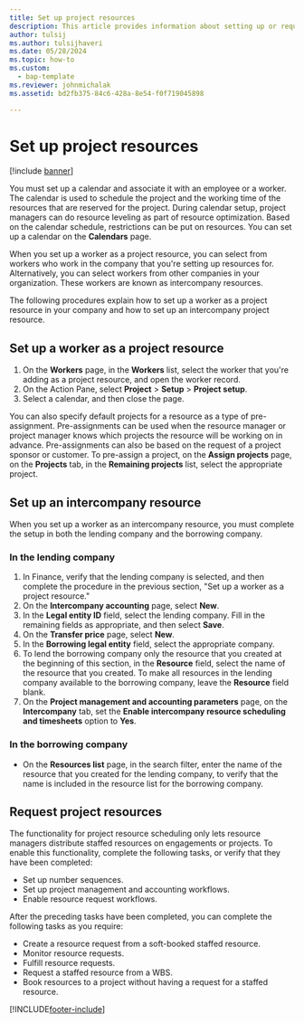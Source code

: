 ```yaml
---
title: Set up project resources
description: This article provides information about setting up or requesting project resources.
author: tulsij
ms.author: tulsijhaveri
ms.date: 05/28/2024
ms.topic: how-to
ms.custom: 
  - bap-template
ms.reviewer: johnmichalak
ms.assetid: bd2fb375-84c6-428a-8e54-f0f719045898

---
```


# Set up project resources

[!include [banner](../includes/banner.md)]

You must set up a calendar and associate it with an employee or a worker. The calendar is used to schedule the project and the working time of the resources that are reserved for the project. During calendar setup, project managers can do resource leveling as part of resource optimization. Based on the calendar schedule, restrictions can be put on resources. You can set up a calendar on the **Calendars** page.

When you set up a worker as a project resource, you can select from workers who work in the company that you're setting up resources for. Alternatively, you can select workers from other companies in your organization. These workers are known as intercompany resources.

The following procedures explain how to set up a worker as a project resource in your company and how to set up an intercompany project resource.

## Set up a worker as a project resource

1. On the **Workers** page, in the **Workers** list, select the worker that you're adding as a project resource, and open the worker record.
2. On the Action Pane, select **Project** &gt; **Setup** &gt; **Project setup**.
3. Select a calendar, and then close the page.

You can also specify default projects for a resource as a type of pre-assignment. Pre-assignments can be used when the resource manager or project manager knows which projects the resource will be working on in advance. Pre-assignments can also be based on the request of a project sponsor or customer. To pre-assign a project, on the **Assign projects** page, on the **Projects** tab, in the **Remaining projects** list, select the appropriate project.

## Set up an intercompany resource

When you set up a worker as an intercompany resource, you must complete the setup in both the lending company and the borrowing company.

### In the lending company

1. In Finance, verify that the lending company is selected, and then complete the procedure in the previous section, "Set up a worker as a project resource."
2. On the **Intercompany accounting** page, select **New**.
3. In the **Legal entity ID** field, select the lending company. Fill in the remaining fields as appropriate, and then select **Save**.
4. On the **Transfer price** page, select **New**.
5. In the **Borrowing legal entity** field, select the appropriate company.
6. To lend the borrowing company only the resource that you created at the beginning of this section, in the **Resource** field, select the name of the resource that you created. To make all resources in the lending company available to the borrowing company, leave the **Resource** field blank.
7. On the **Project management and accounting parameters** page, on the **Intercompany** tab, set the **Enable intercompany resource scheduling and timesheets** option to **Yes**.

### In the borrowing company

- On the **Resources list** page, in the search filter, enter the name of the resource that you created for the lending company, to verify that the name is included in the resource list for the borrowing company.

## Request project resources
The functionality for project resource scheduling only lets resource managers distribute staffed resources on engagements or projects. To enable this functionality, complete the following tasks, or verify that they have been completed:

- Set up number sequences.
- Set up project management and accounting workflows.
- Enable resource request workflows.

After the preceding tasks have been completed, you can complete the following tasks as you require:

- Create a resource request from a soft-booked staffed resource.
- Monitor resource requests.
- Fulfill resource requests.
- Request a staffed resource from a WBS.
- Book resources to a project without having a request for a staffed resource.


[!INCLUDE[footer-include](../includes/footer-banner.md)]
